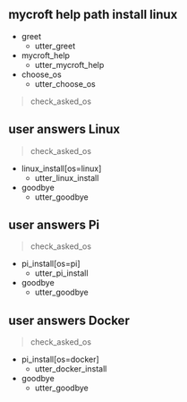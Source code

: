 ## mycroft help path install linux  
* greet              
  - utter_greet
* mycroft_help               
  - utter_mycroft_help
* choose_os
  - utter_choose_os
> check_asked_os

## user answers Linux
> check_asked_os
* linux_install[os=linux]
  - utter_linux_install
* goodbye
  - utter_goodbye
    
## user answers Pi
> check_asked_os
* pi_install[os=pi]
  - utter_pi_install  
* goodbye
  - utter_goodbye
  
## user answers Docker
> check_asked_os
* pi_install[os=docker]
  - utter_docker_install 
* goodbye
  - utter_goodbye